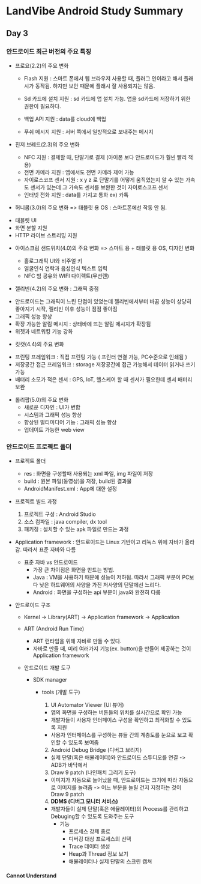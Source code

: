 # LandVibe Android Study Summary

## Day 3

### 안드로이드 최근 버전의 주요 특징

+	프로요(2.2)의 주요 변화
	   - Flash 지원 : 스마트 폰에서 웹 브라우저 사용할 때, 플러그 인이라고 해서 플래시가 동작됨. 하지만 보안 때문에 플래시 잘 사용되지는 않음.  

     - Sd 카드에 설치 지원 : sd 카드에 앱 설치 가능. 앱을 sd카드에 저장하기 위한 권한이 필요하다.
     -	백업 API 지원 : data를 cloud에 백업
     -	푸쉬 메시지 지원 : 서버 쪽에서 일방적으로 보내주는 메시지


+	진저 브레드(2.3)의 주요 변화
    -	NFC 지원 : 결제할 때, 단말기로 결제 (아이폰 보다 안드로이드가 훨씬 빨리 적용)
    -	전면 카메라 지원 : 앱에서도 전면 카메라 제어 가능
    -	자이로스코프 센서 지원 : x y z 로 단말기를 어떻게 움직였는지 알 수 있는 가속도 센서가 있는데 그 가속도 센서를 보완한 것이 자이로스코프 센서
    -	인터넷 전화 지원 : data를 가지고 통화 ex) 카톡


+	허니콤(3.0)의 주요 변화 => 태블릿 용 OS : 스마트폰에선 작동 안 됨.
  -	태블릿 UI
  -	화면 분할 지원
  -	HTTP 라이브 스트리밍 지원


+ 아이스크림 샌드위치(4.0)의 주요 변화 => 스마트 용 + 태블릿 용 OS, 디자인 변화
  -	홀로그래픽 UI와 비주얼 키
  -	얼굴인식 언락과 음성인식 텍스트 입력
  -	NFC 빔 공유와 WIFI 다이렉트(무선랜)


+	젤리빈(4.2)의 주요 변화 : 그래픽 중점
  - 안드로이드는 그래픽이 느린 단점이 있었는데 젤리빈에서부터 바꿈
성능이 상당히 좋아지기 시작, 젤리빈 이후 성능이 점점 좋아짐
  -	그래픽 성능 향상
  -	확장 가능한 알림 메시지 : 상태바에 뜨는 알림 메시지가 확장됨
  -	위젯과 네트워킹 기능 강화


+	킷캣(4.4)의 주요 변화
  -	프린팅 프레임워크 : 직접 프린팅 가능 ( 프린터 연결 가능, PC수준으로 인쇄됨 )
  -	저장공간 접근 프레임워크 : storage 저장공간에 접근 가능해서 데이터 읽거나 쓰기 가능
  -	배터리 소모가 적은 센서 : GPS, IoT, 헬스케어 할 때 센서가 필요한데 센서 배터리 보완

+ 롤리팝(5.0)의 주요 변화
  - 새로운 디자인 : UI가 변함
  - 시스템과 그래픽 성능 향상
  - 향상된 멀티미디어 기능 : 그래픽 성능 향상
  - 업데이트 가능한 web view

### 안드로이드 프로젝트 폴더
- 프로젝트 폴더
  - res : 화면을 구성할때 사용되는 xml 파일, img 파일이 저장
  - build : 원본 파일(동영상)을 저장, build된 결과물
  - AndroidManifest.xml : App에 대한 설정  


- 프로젝트 빌드 과정  
  1. 프로젝트 구성 : Android Studio
  2. 소스 컴파일 : java compiler, dx tool
  3. 패키징 : 설치할 수 있는 apk 파일로 만드는 과정   


- Application framework : 안드로이드는 Linux 기반이고 리눅스 위에 자바가 올라감. 따라서 표준 자바와 다름
  - 표준 자바 vs 안드로이드
    - 가장 큰 차이점은 화면을 만드는 방법.
    - Java : VM을 사용하기 때문에 성능이 저하됨. 따라서 그래픽 부분이 PC보다 낮은 하드웨어의 사양을 가진 저사양의 단말에선 느리다.
    - Android : 화면을 구성하는 api 부분이 java와 완전히 다름

- 안드로이드 구조
  - Kernel -> Library(ART) -> Application framework -> Application
  - ART (Android Run Time)
      - ART 런타임을 위해 자바로 만들 수 있다.
      - 자바로 만들 때, 미리 여러가지 기능(ex. button)을 만들어 제공하는 것이 Application framework

  - 안드로이드 개발 도구
    - SDK manager
      - tools (개발 도구)
        1. UI Automator Viewer (UI 뷰어)
          - 앱의 화면을 구성하는 버튼들의 위치를 실시간으로 확인 가능
          - 개발자들이 사용자 인터페이스 구성을 확인하고 최적화할 수 있도록 지원
          - 사용자 인터페이스를 구성하는 뷰들 간의 계층도를 눈으로 보고 확인할 수 있도록 보여줌

        2. Android Debug Bridge (디버그 브리지)
          - 실제 단말(혹은 애뮬레이터)와 안드로이드 스튜디오를 연결 -> ADB가 바닥에서

        3. Draw 9 patch (나인패치 그리기 도구)
          - 이미지가 자동으로 늘어났을 때, 안드로이드는 크기에 따라 자동으로 이미지를 늘려줌 -> 어느 부분을 늘릴 건지 지정하는 것이 Draw 9 patch

        4. **DDMS (디버그 모니터 서비스)**
          - 개발자들이 실제 단말(혹은 애뮬레이터)의 Process를 관리하고 Debuging할 수 있도록 도와주는 도구
            - 기능
              - 프로세스 강제 종료
              - 디버깅 대상 프로세스의 선택
              - Trace 데이터 생성
              - Heap과 Thread 정보 보기
              - 애뮬레이터나 실제 단말의 스크린 캡쳐

#### Cannot Understand
